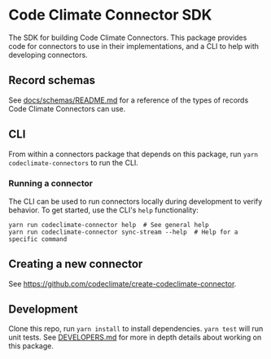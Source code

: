 # Code Climate Connector SDK

The SDK for building Code Climate Connectors. This package provides code for
connectors to use in their implementations, and a CLI to help with developing
connectors.

## Record schemas

See [docs/schemas/README.md](docs/schemas/README.md) for a reference of the
types of records Code Climate Connectors can use.

## CLI

From within a connectors package that depends on this package, run `yarn
codeclimate-connectors` to run the CLI.

### Running a connector

The CLI can be used to run connectors locally during development to verify
behavior. To get started, use the CLI's `help` functionality:

```
yarn run codeclimate-connector help  # See general help
yarn run codeclimate-connector sync-stream --help  # Help for a specific command
```

## Creating a new connector

See https://github.com/codeclimate/create-codeclimate-connector.

## Development

Clone this repo, run `yarn install` to install dependencies. `yarn test` will
run unit tests. See [DEVELOPERS.md](DEVELOPERS.md) for more in depth details
about working on this package.

